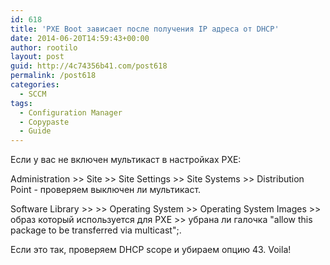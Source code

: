 ```yaml
---
id: 618
title: 'PXE Boot зависает после получения IP адреса от DHCP'
date: 2014-06-20T14:59:43+00:00
author: rootilo
layout: post
guid: http://4c74356b41.com/post618
permalink: /post618
categories:
  - SCCM
tags:
  - Configuration Manager
  - Copypaste
  - Guide
---
```

Если у вас не включен мультикаст в настройках PXE:
  
Administration >> Site >> Site Settings >> Site Systems >> Distribution Point - проверяем выключен ли мультикаст.
  
Software Library >> >> Operating System >> Operating System Images >> образ который используется для PXE >> убрана ли галочка "allow this package to be transferred via multicast";.

Если это так, проверяем DHCP scope и убираем опцию 43. Voila!